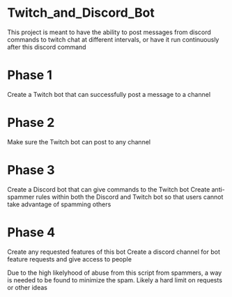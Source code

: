 # Twitch_and_Discord_Bot

This project is meant to have the ability to post messages from discord commands to twitch chat at different intervals, or have it run continuously after this discord command


# Phase 1
Create a Twitch bot that can successfully post a message to a channel

# Phase 2
Make sure the Twitch bot can post to any channel

# Phase 3
Create a Discord bot that can give commands to the Twitch bot
Create anti-spammer rules within both the Discord and Twitch bot so that users cannot take advantage of spamming others

# Phase 4
Create any requested features of this bot
Create a discord channel for bot feature requests and give access to people


Due to the high likelyhood of abuse from this script from spammers, a way is needed to be found to minimize the spam. Likely a hard limit on requests or other ideas

